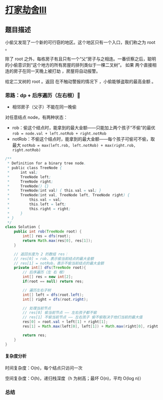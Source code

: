 # [打家劫舍III](打家劫舍III"[题目地址](https://leetcode.cn/problems/house-robber-iii/description/)")

## 题目描述
小偷又发现了一个新的可行窃的地区。这个地区只有一个入口，我们称之为 root 。

除了 root 之外，每栋房子有且只有一个“父“房子与之相连。一番侦察之后，聪明的小偷意识到“这个地方的所有房屋的排列类似于一棵二叉树”。 如果 两个直接相连的房子在同一天晚上被打劫 ，房屋将自动报警。

给定二叉树的 root 。返回 在不触动警报的情况下 ，小偷能够盗取的最高金额 。

### 思路：dp + 后序遍历（左右根）🌟

- 相邻房子（父子）不能在同一晚偷

对任意结点 node，有两种状态：
- rob：偷这个结点时，能拿到的最大金额——只能加上两个孩子“不偷”的最优
`rob = node.val + left.notRob + right.notRob`
- notRob：不偷这个结点时，能拿到的最大金额——每个孩子可偷可不偷，取最大
`notRob = max(left.rob, left.notRob) + max(right.rob, right.notRob)`

```java
/**
 * Definition for a binary tree node.
 * public class TreeNode {
 *     int val;
 *     TreeNode left;
 *     TreeNode right;
 *     TreeNode() {}
 *     TreeNode(int val) { this.val = val; }
 *     TreeNode(int val, TreeNode left, TreeNode right) {
 *         this.val = val;
 *         this.left = left;
 *         this.right = right;
 *     }
 * }
 */
class Solution {
    public int rob(TreeNode root) {
        int[] res = dfs(root);
        return Math.max(res[0], res[1]);
    }

    // 返回长度为 2 的数组 res：
    // res[0] = rob，表示偷当前结点的最大金额
    // res[1] = notRob，表示不偷当前结点的最大金额
    private int[] dfs(TreeNode root){
        // 后序遍历（左 右 根）
        int[] res = new int[2];
        if(root == null) return res;

        // 遍历左右子树
        int[] left = dfs(root.left);
        int[] right = dfs(root.right);

        // 处理当前节点
        // res[0] 偷当前节点 —— 左右孩子都不偷
        // res[1] 不偷当前节点 —— 左右孩子 偷不偷取决于他们当前的最大值
        res[0] = root.val + left[1] + right[1];
        res[1] = Math.max(left[0], left[1]) + Math.max(right[0], right[1]);

        return res;
    }
}
```

#### 复杂度分析
时间复杂度：O(n)，每个结点只访问一次

空间复杂度：O(h)，递归栈深度（h 为树高；最坏 O(n)，平均 O(log n)）

### 总结
